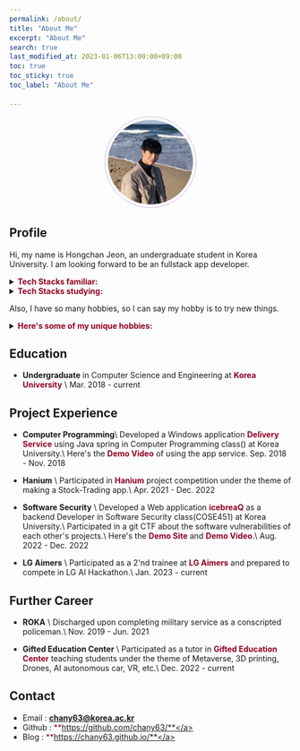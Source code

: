 ```yaml
---
permalink: /about/
title: "About Me"
excerpt: "About Me"
search: true
last_modified_at: 2023-01-06T13:00:00+09:00
toc: true
toc_sticky: true
toc_label: "About Me"

--- 
```


<center><img src="../chany.jpg" width="30%" height="30%" style="
border: 1px solid #cab6de;
border-radius: 50%;
padding: 5px;
-moz-border-radius: 50%;
-khtml-border-radius: 50%;
-webkit-border-radius: 50%;
"></center>

## Profile
<div>Hi, my name is Hongchan Jeon, an undergraduate student in Korea University. I am looking forward to be an fullstack app developer.</div>
<p></p>
<details>
<summary><b><a style="color: #900023; text-decoration: none;">Tech Stacks familiar:</a></b></summary>
<div markdown="1">       

- Python, C
- postgreSQL
- mongoDB
- React
- Java

</div>
</details>
<details>
<summary><b><a style="color: #900023; text-decoration: none;">Tech Stacks studying:</a></b></summary>
<div markdown="1">       

- Nodejs, typescript
- React-Native

</div>
</details>
<p></p>
Also, I have so many hobbies, so I can say my hobby is to try new things.
<p></p>
<details>
<summary><b><a style="color: #900023; text-decoration: none;">Here's some of my unique hobbies:</a></b></summary>
<div markdown="1">       

- customizing keyboards
- I breed reptiles e.g. crested gecko, ball python
- I love music. I can play many instruments e.g. piano, drum
- self-interior

</div>
</details>



## Education
- **Undergraduate** in Computer Science and Engineering at <a href="https://www.korea.edu/mbshome/mbs/en/index.do" style="color: #900023; text-decoration: none;">**Korea University**</a> \\
Mar. 2018 - current 

## Project Experience
- **Computer Programming**\\
Developed a Windows application <a href="https://github.com/chany63/ChanyProject" style="color: #900023; text-decoration: none;">**Delivery Service**</a> using Java spring in Computer Programming class() at Korea University.\\
Here's the <a href="https://youtu.be/UxVXHnrtQHQ" style="color: #900023; text-decoration: none;">**Demo Video**</a> of using the app service.
Sep. 2018 - Nov. 2018
- **Hanium** \\
Participated in <a href="https://www.hanium.or.kr/" style="color: #900023; text-decoration: none;">**Hanium**</a> project competition under the theme of making a Stock-Trading app.\\
Apr. 2021 - Dec. 2022

- **Software Security** \\
Developed a Web application <a href="https://github.com/Team-ILA/icebreaQ-server" style="color: #900023; text-decoration: none;">**icebreaQ**</a> as a backend Developer in Software Security class(COSE451) at Korea University.\\
Participated in a git CTF about the software vulnerabilities of each other's projects.\\
Here's the <a href="https://www.rwb0104.tk/" style="color: #900023; text-decoration: none;">**Demo Site**</a> and <a href="https://youtu.be/X4PaFwVboRs" style="color: #900023; text-decoration: none;">**Demo Video**</a>.\\
Aug. 2022 - Dec. 2022

- **LG Aimers** \\
Participated as a 2'nd trainee at <a href="https://www.lgaimers.ai/" style="color: #900023; text-decoration: none;">**LG Aimers**</a> and prepared to compete in LG AI Hackathon.\\
Jan. 2023 - current

## Further Career
- **ROKA** \\
Discharged upon completing military service as a conscripted policeman.\\
Nov. 2019 - Jun. 2021

- **Gifted Education Center** \\
Participated as a tutor in <a href="https://ku-gifts.kr" style="color: #900023; text-decoration: none;">**Gifted Education Center**</a> teaching students under the theme of Metaverse, 3D printing, Drones, AI autonomous car, VR, etc.\\
Dec. 2022 - current

## Contact
 * Email : <a href="mailto:chany63@korea.ac.kr" style="color: #900023; text-decoration: none;">**chany63@korea.ac.kr**</a>
 * Github : <a href="https://github.com/chany63/" style="color: #900023; text-decoration: none;">**https://github.com/chany63/**</a>
 * Blog : <a href="https://chany63.github.io/" style="color: #900023; text-decoration: none;">**https://chany63.github.io/**</a>
